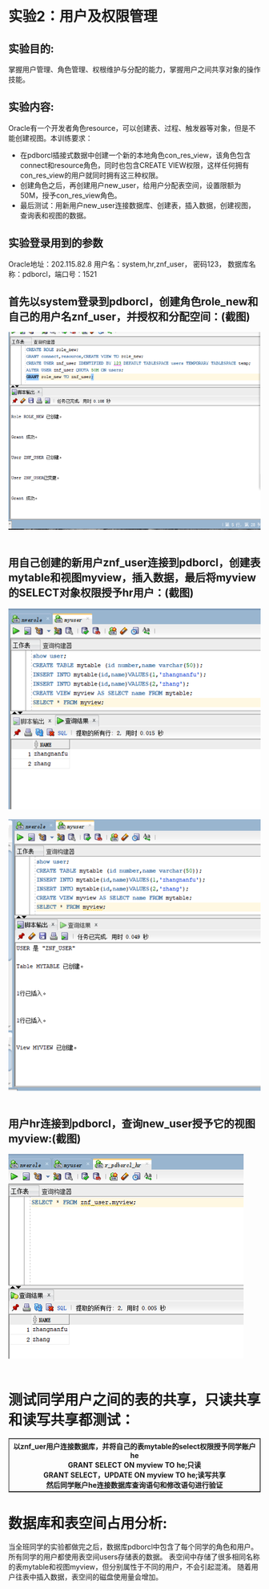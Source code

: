 # 实验2：用户及权限管理

## 实验目的:
掌握用户管理、角色管理、权根维护与分配的能力，掌握用户之间共享对象的操作技能。

## 实验内容:
Oracle有一个开发者角色resource，可以创建表、过程、触发器等对象，但是不能创建视图。本训练要求：
<ul>
    <li>在pdborcl插接式数据中创建一个新的本地角色con_res_view，该角色包含connect和resource角色，同时也包含CREATE VIEW权限，这样任何拥有con_res_view的用户就同时拥有这三种权限。</li>
    <li>创建角色之后，再创建用户new_user，给用户分配表空间，设置限额为50M，授予con_res_view角色。</li>
    <li>最后测试：用新用户new_user连接数据库、创建表，插入数据，创建视图，查询表和视图的数据。</li>
</ul>

## 实验登录用到的参数  
Oracle地址：202.115.82.8 用户名：system,hr,znf_user， 密码123， 数据库名称：pdborcl，端口号：1521

## 首先以system登录到pdborcl，创建角色role_new和自己的用户名znf_user，并授权和分配空间：(截图)
![](./1.png) <br><br>

 
## 用自己创建的新用户znf_user连接到pdborcl，创建表mytable和视图myview，插入数据，最后将myview的SELECT对象权限授予hr用户：(截图)
![](./2.png)<br><br>
![](./3.png)<br><br>


## 用户hr连接到pdborcl，查询new_user授予它的视图myview:(截图)
![](./4.png)<br><br>

# 测试同学用户之间的表的共享，只读共享和读写共享都测试：
<table border='1'><th> 以znf_uer用户连接数据库，并将自己的表mytable的select权限授予同学账户he<br>GRANT SELECT ON myview TO he;只读<br>
GRANT SELECT，UPDATE ON myview TO he;读写共享<br>
 然后同学账户he连接数据库查询语句和修改语句进行验证</th></table>

# 数据库和表空间占用分析:
当全班同学的实验都做完之后，数据库pdborcl中包含了每个同学的角色和用户。 所有同学的用户都使用表空间users存储表的数据。 表空间中存储了很多相同名称的表mytable和视图myview，但分别属性于不同的用户，不会引起混淆。 随着用户往表中插入数据，表空间的磁盘使用量会增加。<br><br>
